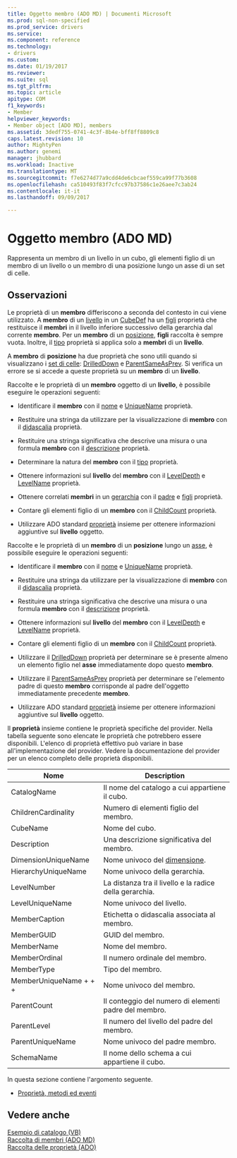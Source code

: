 ```yaml
---
title: Oggetto membro (ADO MD) | Documenti Microsoft
ms.prod: sql-non-specified
ms.prod_service: drivers
ms.service: 
ms.component: reference
ms.technology:
- drivers
ms.custom: 
ms.date: 01/19/2017
ms.reviewer: 
ms.suite: sql
ms.tgt_pltfrm: 
ms.topic: article
apitype: COM
f1_keywords:
- Member
helpviewer_keywords:
- Member object [ADO MD], members
ms.assetid: 3dedf755-0741-4c3f-8b4e-bff8ff8809c8
caps.latest.revision: 10
author: MightyPen
ms.author: genemi
manager: jhubbard
ms.workload: Inactive
ms.translationtype: MT
ms.sourcegitcommit: f7e6274d77a9cdd4de6cbcaef559ca99f77b3608
ms.openlocfilehash: ca510493f83f7cfcc97b37586c1e26aee7c3ab24
ms.contentlocale: it-it
ms.lasthandoff: 09/09/2017

---
```

# <a name="member-object-ado-md"></a>Oggetto membro (ADO MD)
Rappresenta un membro di un livello in un cubo, gli elementi figlio di un membro di un livello o un membro di una posizione lungo un asse di un set di celle.  
  
## <a name="remarks"></a>Osservazioni  
 Le proprietà di un **membro** differiscono a seconda del contesto in cui viene utilizzato. A **membro** di un [livello](../../../ado/reference/ado-md-api/level-object-ado-md.md) in un [CubeDef](../../../ado/reference/ado-md-api/cubedef-object-ado-md.md) ha un [figli](../../../ado/reference/ado-md-api/children-property-ado-md.md) proprietà che restituisce il **membri** in il livello inferiore successivo della gerarchia dal corrente **membro**. Per un **membro** di un [posizione](../../../ado/reference/ado-md-api/position-object-ado-md.md), **figli** raccolta è sempre vuota. Inoltre, il [tipo](../../../ado/reference/ado-md-api/type-property-ado-md.md) proprietà si applica solo a **membri** di un **livello**.  
  
 A **membro** di **posizione** ha due proprietà che sono utili quando si visualizzano i [set di celle](../../../ado/reference/ado-md-api/cellset-object-ado-md.md): [DrilledDown](../../../ado/reference/ado-md-api/drilleddown-property-ado-md.md) e [ ParentSameAsPrev](../../../ado/reference/ado-md-api/parentsameasprev-property-ado-md.md). Si verifica un errore se si accede a queste proprietà su un **membro** di un **livello**.  
  
 Raccolte e le proprietà di un **membro** oggetto di un **livello**, è possibile eseguire le operazioni seguenti:  
  
-   Identificare il **membro** con il [nome](../../../ado/reference/ado-md-api/name-property-ado-md.md) e [UniqueName](../../../ado/reference/ado-md-api/uniquename-property-ado-md.md) proprietà.  
  
-   Restituire una stringa da utilizzare per la visualizzazione di **membro** con il [didascalia](../../../ado/reference/ado-md-api/caption-property-ado-md.md) proprietà.  
  
-   Restituire una stringa significativa che descrive una misura o una formula **membro** con il [descrizione](../../../ado/reference/ado-md-api/description-property-ado-md.md) proprietà.  
  
-   Determinare la natura del **membro** con il [tipo](../../../ado/reference/ado-md-api/type-property-ado-md.md) proprietà.  
  
-   Ottenere informazioni sul **livello** del **membro** con il [LevelDepth](../../../ado/reference/ado-md-api/leveldepth-property-ado-md.md) e [LevelName](../../../ado/reference/ado-md-api/levelname-property-ado-md.md) proprietà.  
  
-   Ottenere correlati **membri** in un [gerarchia](../../../ado/reference/ado-md-api/hierarchy-object-ado-md.md) con il [padre](../../../ado/reference/ado-md-api/parent-property-ado-md.md) e [figli](../../../ado/reference/ado-md-api/children-property-ado-md.md) proprietà.  
  
-   Contare gli elementi figlio di un **membro** con il [ChildCount](../../../ado/reference/ado-md-api/childcount-property-ado-md.md) proprietà.  
  
-   Utilizzare ADO standard [proprietà](../../../ado/reference/ado-api/properties-collection-ado.md) insieme per ottenere informazioni aggiuntive sul **livello** oggetto.  
  
 Raccolte e le proprietà di un **membro** di un **posizione** lungo un [asse](../../../ado/reference/ado-md-api/axis-object-ado-md.md), è possibile eseguire le operazioni seguenti:  
  
-   Identificare il **membro** con il [nome](../../../ado/reference/ado-md-api/name-property-ado-md.md) e [UniqueName](../../../ado/reference/ado-md-api/uniquename-property-ado-md.md) proprietà.  
  
-   Restituire una stringa da utilizzare per la visualizzazione di **membro** con il [didascalia](../../../ado/reference/ado-md-api/caption-property-ado-md.md) proprietà.  
  
-   Restituire una stringa significativa che descrive una misura o una formula **membro** con il [descrizione](../../../ado/reference/ado-md-api/description-property-ado-md.md) proprietà.  
  
-   Ottenere informazioni sul **livello** del **membro** con il [LevelDepth](../../../ado/reference/ado-md-api/leveldepth-property-ado-md.md) e [LevelName](../../../ado/reference/ado-md-api/levelname-property-ado-md.md) proprietà.  
  
-   Contare gli elementi figlio di un **membro** con il [ChildCount](../../../ado/reference/ado-md-api/childcount-property-ado-md.md) proprietà.  
  
-   Utilizzare il [DrilledDown](../../../ado/reference/ado-md-api/drilleddown-property-ado-md.md) proprietà per determinare se è presente almeno un elemento figlio nel **asse** immediatamente dopo questo **membro**.  
  
-   Utilizzare il [ParentSameAsPrev](../../../ado/reference/ado-md-api/parentsameasprev-property-ado-md.md) proprietà per determinare se l'elemento padre di questo **membro** corrisponde al padre dell'oggetto immediatamente precedente **membro**.  
  
-   Utilizzare ADO standard [proprietà](../../../ado/reference/ado-api/properties-collection-ado.md) insieme per ottenere informazioni aggiuntive sul **livello** oggetto.  
  
 Il **proprietà** insieme contiene le proprietà specifiche del provider. Nella tabella seguente sono elencate le proprietà che potrebbero essere disponibili. L'elenco di proprietà effettivo può variare in base all'implementazione del provider. Vedere la documentazione del provider per un elenco completo delle proprietà disponibili.  
  
|Nome|Description|  
|----------|-----------------|  
|CatalogName|Il nome del catalogo a cui appartiene il cubo.|  
|ChildrenCardinality|Numero di elementi figlio del membro.|  
|CubeName|Nome del cubo.|  
|Description|Una descrizione significativa del membro.|  
|DimensionUniqueName|Nome univoco del [dimensione](../../../ado/reference/ado-md-api/dimension-object-ado-md.md).|  
|HierarchyUniqueName|Nome univoco della gerarchia.|  
|LevelNumber|La distanza tra il livello e la radice della gerarchia.|  
|LevelUniqueName|Nome univoco del livello.|  
|MemberCaption|Etichetta o didascalia associata al membro.|  
|MemberGUID|GUID del membro.|  
|MemberName|Nome del membro.|  
|MemberOrdinal|Il numero ordinale del membro.|  
|MemberType|Tipo del membro.|  
|MemberUniqueName + + +|Nome univoco del membro.|  
|ParentCount|Il conteggio del numero di elementi padre del membro.|  
|ParentLevel|Il numero del livello del padre del membro.|  
|ParentUniqueName|Nome univoco del padre membro.|  
|SchemaName|Il nome dello schema a cui appartiene il cubo.|  
  
 In questa sezione contiene l'argomento seguente.  
  
-   [Proprietà, metodi ed eventi](../../../ado/reference/ado-md-api/member-object-properties-methods-and-events.md)  
  
## <a name="see-also"></a>Vedere anche  
 [Esempio di catalogo (VB)](../../../ado/reference/ado-md-api/catalog-example-vb.md)   
 [Raccolta di membri (ADO MD)](../../../ado/reference/ado-md-api/members-collection-ado-md.md)   
 [Raccolta delle proprietà (ADO)](../../../ado/reference/ado-api/properties-collection-ado.md)


